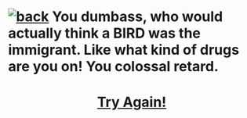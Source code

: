# [![back](https://cdn.discordapp.com/emojis/887168885747511396?size=32)](https://dxrpy.github.io/Dxrpys-Garbage-Website/) You dumbass, who would actually think a BIRD was the immigrant. Like what kind of drugs are you on! You colossal retard.
<h1 style="text-align:center"><a href="https://dxrpy.github.io/Dxrpys-Garbage-Website/dora/dora">Try Again!</a></h1>
